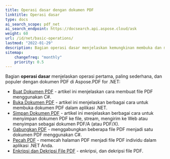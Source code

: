 ```yaml
---
title: Operasi dasar dengan dokumen PDF
linktitle: Operasi dasar
type: docs
ai_search_scope: pdf_net
ai_search_endpoint: https://docsearch.api.aspose.cloud/ask
weight: 60
url: /id/net/basic-operations/
lastmod: "2022-01-29"
description: Bagian operasi dasar menjelaskan kemungkinan membuka dan menyimpan dokumen PDF menggunakan Aspose.PDF for .NET.
sitemap:
    changefreq: "monthly"
    priority: 0.5
---
```

Bagian **operasi dasar** menjelaskan operasi pertama, paling sederhana, dan populer dengan dokumen PDF di Aspose.PDF for .NET:

- [Buat Dokumen PDF](/pdf/id/net/create-document/) - artikel ini menjelaskan cara membuat file PDF menggunakan C#.
- [Buka Dokumen PDF](/pdf/id/net/open-pdf-document/) - artikel ini menjelaskan berbagai cara untuk membuka dokumen PDF dalam aplikasi .NET.
- [Simpan Dokumen PDF](/pdf/id/net/save-pdf-document/) - artikel ini menjelaskan berbagai cara untuk menyimpan dokumen PDF ke file, stream, mengirim ke Web atau menyimpan sebagai dokumen PDF/A (atau PDF/X).
- [Gabungkan PDF](/pdf/id/net/merge-pdf-documents/) - menggabungkan beberapa file PDF menjadi satu dokumen PDF menggunakan C#.
- [Pecah PDF](/pdf/id/net/split-document/) - memecah halaman PDF menjadi file PDF individu dalam aplikasi .NET Anda.
- [Enkripsi dan Dekripsi File PDF](/pdf/id/net/set-privileges-encrypt-and-decrypt-pdf-file/) - enkripsi, dan dekripsi file PDF.